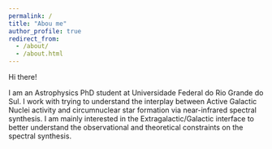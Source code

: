```yaml
---
permalink: /
title: "Abou me"
author_profile: true
redirect_from: 
  - /about/
  - /about.html
---
```


Hi there!

I am an Astrophysics PhD student at Universidade Federal do Rio Grande do Sul. I work with trying to understand the interplay between Active Galactic Nuclei activity and circumnuclear star formation via near-infrared spectral synthesis. I am mainly interested in the Extragalactic/Galactic interface to better understand the observational and theoretical constraints on the spectral synthesis.
